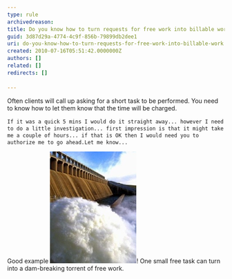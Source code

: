 ```yaml
---
type: rule
archivedreason: 
title: Do you know how to turn requests for free work into billable work?
guid: 3d87d29a-4774-4c9f-856b-79899db2dee1
uri: do-you-know-how-to-turn-requests-for-free-work-into-billable-work
created: 2010-07-16T05:51:42.0000000Z
authors: []
related: []
redirects: []

---
```


Often clients will call up asking for a short task to be performed. You need to know how to let them know that the time will be charged.   
<!--endintro-->
    If it was a quick 5 mins I would do it straight away... however I need to do a little investigation... first impression is that it might take me a couple of hours... if that is OK then I would need you to authorize me to go ahead.Let me know...
Good example 
![Careful](../../assets/DealingwithClients-Floodgates.jpg)! One small free task can turn into a dam-breaking torrent of free work.
